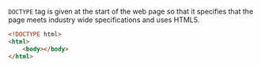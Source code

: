`DOCTYPE` tag is given at the start of the web page so that it specifies that the page meets industry wide specifications and uses HTML5.

```html 
<!DOCTYPE html>
<html>
	<body></body>
</html>
```